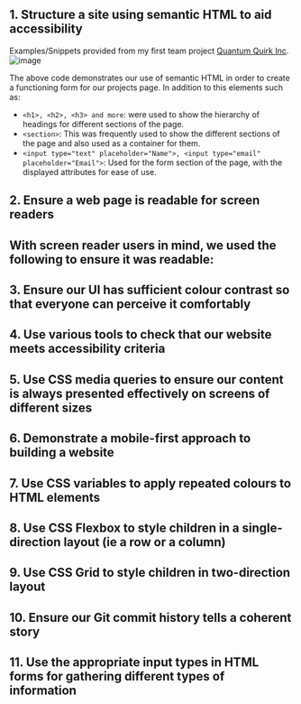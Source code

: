 ## 1. Structure a site using semantic HTML to aid accessibility
Examples/Snippets provided from my first team project [Quantum Quirk Inc](fac29a.github.io/QuantumQuirkInc./).
![image](https://github.com/FAC29A/Daniel-portfolio/assets/113857314/f40c7f7e-eb15-4e99-8828-e5e0d3a7b318)

The above code demonstrates our use of semantic HTML in order to create a functioning form for our projects page. In addition to this elements such as:
- `<h1>, <h2>, <h3> and more`: were used to show the hierarchy of headings for different sections of the page.
- `<section>`: This was frequently used to show the different sections of the page and also used as a container for them.
- `<input type="text" placeholder="Name">, <input type="email" placeholder="Email">`: Used for the form section of the page, with the displayed attributes for ease of use. 


## 2. Ensure a web page is readable for screen readers

With screen reader users in mind, we used the following to ensure it was readable:
- 

## 3. Ensure our UI has sufficient colour contrast so that everyone can perceive it comfortably

## 4. Use various tools to check that our website meets accessibility criteria

## 5. Use CSS media queries to ensure our content is always presented effectively on screens of different sizes

## 6. Demonstrate a mobile-first approach to building a website

## 7. Use CSS variables to apply repeated colours to HTML elements

## 8. Use CSS Flexbox to style children in a single-direction layout (ie a row or a column)

## 9. Use CSS Grid to style children in two-direction layout

## 10. Ensure our Git commit history tells a coherent story

## 11. Use the appropriate input types in HTML forms for gathering different types of information
